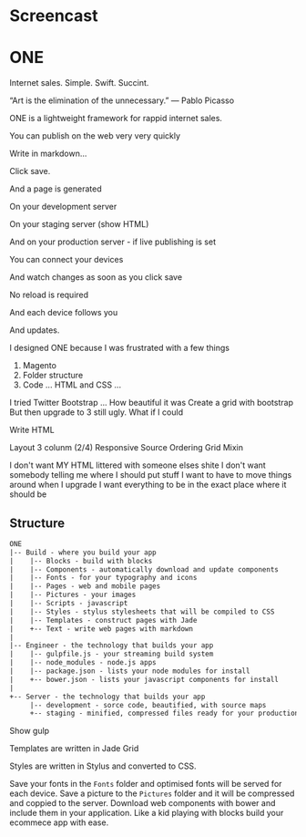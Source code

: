 Screencast
==========

ONE
===

Internet sales. Simple. Swift. Succint.

“Art is the elimination of the unnecessary.”
― Pablo Picasso

ONE is a lightweight framework for rappid internet sales. 

You can publish on the web very very quickly

Write in markdown... 

Click save. 

And a page is generated 

On your development server 

On your staging server (show HTML) 

And on your production server - if live publishing is set

You can connect your devices

And watch changes as soon as you click save

No reload is required 

And each device follows you 

And updates.

I designed ONE because I was frustrated with a few things

1. Magento
2. Folder structure
3. Code ... HTML and CSS ... 

I tried Twitter Bootstrap ...
How beautiful it was 
Create a grid with bootstrap
But then upgrade to 3
still ugly. 
What if I could 

Write HTML 

Layout 3 colunm (2/4)
Responsive
Source Ordering
Grid
Mixin

I don't want MY HTML littered with someone elses shite
I don't want somebody telling me where I should put stuff
I want to have to move things around when I upgrade
I want everything to be in the exact place where it should be


Structure
---------

```html
ONE
|-- Build - where you build your app
|    |-- Blocks - build with blocks
|    |-- Components - automatically download and update components
|    |-- Fonts - for your typography and icons
|    |-- Pages - web and mobile pages
|    |-- Pictures - your images
|    |-- Scripts - javascript 
|    |-- Styles - stylus stylesheets that will be compiled to CSS
|    |-- Templates - construct pages with Jade
|    +-- Text - write web pages with markdown
|        
|-- Engineer - the technology that builds your app
|    |-- gulpfile.js - your streaming build system
|    |-- node_modules - node.js apps
|    |-- package.json - lists your node modules for install
|    +-- bower.json - lists your javascript components for install
|    
+-- Server - the technology that builds your app
     |-- development - sorce code, beautified, with source maps
     +-- staging - minified, compressed files ready for your production server

```

Show gulp


Templates are written in Jade 
Grid







Styles are written in Stylus and converted to CSS. 

Save your fonts in the ```Fonts``` folder and optimised fonts will be served for each device. Save a picture to the ```Pictures``` folder and it will be compressed and coppied to the server. Download web components with bower and include them in your application. Like a kid playing with blocks build your ecommece app with ease. 


